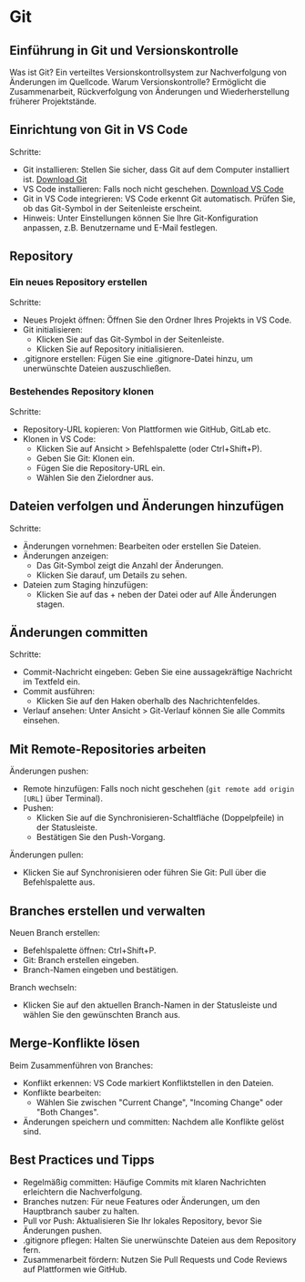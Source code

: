 # Git

## Einführung in Git und Versionskontrolle

Was ist Git? Ein verteiltes Versionskontrollsystem zur Nachverfolgung von Änderungen im Quellcode.
Warum Versionskontrolle? Ermöglicht die Zusammenarbeit, Rückverfolgung von Änderungen und Wiederherstellung früherer Projektstände.

## Einrichtung von Git in VS Code

Schritte:

- Git installieren: Stellen Sie sicher, dass Git auf dem Computer installiert ist. [Download Git](https://git-scm.com/downloads)
- VS Code installieren: Falls noch nicht geschehen. [Download VS Code](https://code.visualstudio.com/download)
- Git in VS Code integrieren: VS Code erkennt Git automatisch. Prüfen Sie, ob das Git-Symbol in der Seitenleiste erscheint.
- Hinweis: Unter Einstellungen können Sie Ihre Git-Konfiguration anpassen, z.B. Benutzername und E-Mail festlegen.

## Repository

### Ein neues Repository erstellen

Schritte:

- Neues Projekt öffnen: Öffnen Sie den Ordner Ihres Projekts in VS Code.
- Git initialisieren:
  - Klicken Sie auf das Git-Symbol in der Seitenleiste.
  - Klicken Sie auf Repository initialisieren.
- .gitignore erstellen: Fügen Sie eine .gitignore-Datei hinzu, um unerwünschte Dateien auszuschließen.

### Bestehendes Repository klonen

Schritte:

- Repository-URL kopieren: Von Plattformen wie GitHub, GitLab etc.
- Klonen in VS Code:
  - Klicken Sie auf Ansicht > Befehlspalette (oder Ctrl+Shift+P).
  - Geben Sie Git: Klonen ein.
  - Fügen Sie die Repository-URL ein.
  - Wählen Sie den Zielordner aus.

## Dateien verfolgen und Änderungen hinzufügen

Schritte:

- Änderungen vornehmen: Bearbeiten oder erstellen Sie Dateien.
- Änderungen anzeigen:
  - Das Git-Symbol zeigt die Anzahl der Änderungen.
  - Klicken Sie darauf, um Details zu sehen.
- Dateien zum Staging hinzufügen:
  - Klicken Sie auf das + neben der Datei oder auf Alle Änderungen stagen.

## Änderungen committen

Schritte:

- Commit-Nachricht eingeben: Geben Sie eine aussagekräftige Nachricht im Textfeld ein.
- Commit ausführen:
  - Klicken Sie auf den Haken oberhalb des Nachrichtenfeldes.
- Verlauf ansehen: Unter Ansicht > Git-Verlauf können Sie alle Commits einsehen.

## Mit Remote-Repositories arbeiten

Änderungen pushen:

- Remote hinzufügen: Falls noch nicht geschehen (`git remote add origin [URL]` über Terminal).
- Pushen:
  - Klicken Sie auf die Synchronisieren-Schaltfläche (Doppelpfeile) in der Statusleiste.
  - Bestätigen Sie den Push-Vorgang.

Änderungen pullen:

- Klicken Sie auf Synchronisieren oder führen Sie Git: Pull über die Befehlspalette aus.

## Branches erstellen und verwalten

Neuen Branch erstellen:

- Befehlspalette öffnen: Ctrl+Shift+P.
- Git: Branch erstellen eingeben.
- Branch-Namen eingeben und bestätigen.

Branch wechseln:

- Klicken Sie auf den aktuellen Branch-Namen in der Statusleiste und wählen Sie den gewünschten Branch aus.

## Merge-Konflikte lösen

Beim Zusammenführen von Branches:

- Konflikt erkennen: VS Code markiert Konfliktstellen in den Dateien.
- Konflikte bearbeiten:
  - Wählen Sie zwischen "Current Change", "Incoming Change" oder "Both Changes".
- Änderungen speichern und committen: Nachdem alle Konflikte gelöst sind.

## Best Practices und Tipps

- Regelmäßig committen: Häufige Commits mit klaren Nachrichten erleichtern die Nachverfolgung.
- Branches nutzen: Für neue Features oder Änderungen, um den Hauptbranch sauber zu halten.
- Pull vor Push: Aktualisieren Sie Ihr lokales Repository, bevor Sie Änderungen pushen.
- .gitignore pflegen: Halten Sie unerwünschte Dateien aus dem Repository fern.
- Zusammenarbeit fördern: Nutzen Sie Pull Requests und Code Reviews auf Plattformen wie GitHub.
